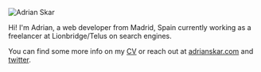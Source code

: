 ![Adrian Skar](https://adrianskar.com/logos/adskar-negro.svg)

Hi! I'm Adrian, a web developer from Madrid, Spain currently working as a freelancer at Lionbridge/Telus on search engines.

You can find some more info on my [CV](https://github.com/AdrianSkar/cv) or reach out at [adrianskar.com](https://adrianskar.com) and [twitter](https://twitter.com/AdrianSkar).
